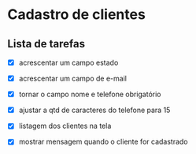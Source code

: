 # Cadastro de clientes

## Lista de tarefas

- [X] acrescentar um campo estado

- [X] acrescentar um campo de e-mail

- [X] tornar o campo nome e telefone obrigatório

- [X] ajustar a qtd de caracteres do telefone para 15

- [X] listagem dos clientes na tela

- [X] mostrar mensagem quando o cliente for cadastrado